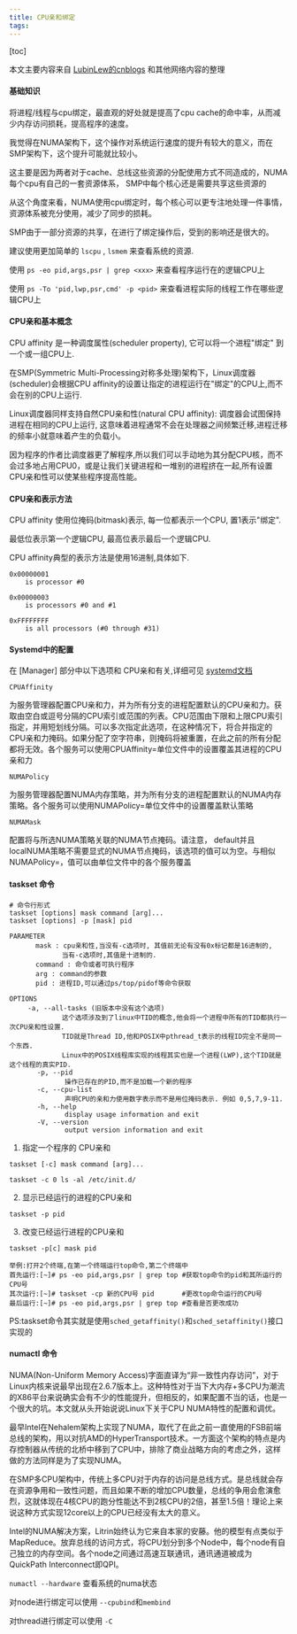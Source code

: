 ```yaml
---
title: CPU亲和绑定
tags: 
---
```


[toc]

本文主要内容来自 [LubinLew的cnblogs](https://www.cnblogs.com/LubinLew/p/cpu_affinity.html) 和其他网络内容的整理

#### 基础知识

将进程/线程与cpu绑定，最直观的好处就是提高了cpu cache的命中率，从而减少内存访问损耗，提高程序的速度。

我觉得在NUMA架构下，这个操作对系统运行速度的提升有较大的意义，而在SMP架构下，这个提升可能就比较小。

这主要是因为两者对于cache、总线这些资源的分配使用方式不同造成的，NUMA每个cpu有自己的一套资源体系， SMP中每个核心还是需要共享这些资源的

从这个角度来看，NUMA使用cpu绑定时，每个核心可以更专注地处理一件事情，资源体系被充分使用，减少了同步的损耗。

SMP由于一部分资源的共享，在进行了绑定操作后，受到的影响还是很大的。

建议使用更加简单的 `lscpu` , `lsmem` 来查看系统的资源.

使用 `ps -eo pid,args,psr | grep <xxx>` 来查看程序运行在的逻辑CPU上

使用 `ps -To 'pid,lwp,psr,cmd' -p <pid>` 来查看进程实际的线程工作在哪些逻辑CPU上

#### CPU亲和基本概念

CPU affinity 是一种调度属性(scheduler property), 它可以将一个进程"绑定" 到一个或一组CPU上.

在SMP(Symmetric Multi-Processing对称多处理)架构下，Linux调度器(scheduler)会根据CPU affinity的设置让指定的进程运行在"绑定"的CPU上,而不会在别的CPU上运行. 

Linux调度器同样支持自然CPU亲和性(natural CPU affinity): 调度器会试图保持进程在相同的CPU上运行, 这意味着进程通常不会在处理器之间频繁迁移,进程迁移的频率小就意味着产生的负载小。

因为程序的作者比调度器更了解程序,所以我们可以手动地为其分配CPU核，而不会过多地占用CPU0，或是让我们关键进程和一堆别的进程挤在一起,所有设置CPU亲和性可以使某些程序提高性能。

#### CPU亲和表示方法

CPU affinity 使用位掩码(bitmask)表示, 每一位都表示一个CPU, 置1表示"绑定".

最低位表示第一个逻辑CPU, 最高位表示最后一个逻辑CPU.

CPU affinity典型的表示方法是使用16进制,具体如下.

```
0x00000001
    is processor #0

0x00000003
    is processors #0 and #1

0xFFFFFFFF
    is all processors (#0 through #31)
```

#### Systemd中的配置

在 \[Manager] 部分中以下选项和 CPU亲和有关,详细可见 [systemd文档](https://www.freedesktop.org/software/systemd/man/systemd-system.conf.html)

`CPUAffinity`

为服务管理器配置CPU亲和力，并为所有分支的进程配置默认的CPU亲和力。获取由空白或逗号分隔的CPU索引或范围的列表。CPU范围由下限和上限CPU索引指定，并用短划线分隔。可以多次指定此选项，在这种情况下，将合并指定的CPU亲和力掩码。如果分配了空字符串，则掩码将被重置，在此之前的所有分配都将无效。各个服务可以使用CPUAffinity=单位文件中的设置覆盖其进程的CPU亲和力

`NUMAPolicy`

为服务管理器配置NUMA内存策略，并为所有分支的进程配置默认的NUMA内存策略。各个服务可以使用NUMAPolicy=单位文件中的设置覆盖默认策略

`NUMAMask`

配置将与所选NUMA策略关联的NUMA节点掩码。请注意， default并且localNUMA策略不需要显式的NUMA节点掩码，该选项的值可以为空。与相似NUMAPolicy=，值可以由单位文件中的各个服务覆盖

#### taskset 命令

```
# 命令行形式
taskset [options] mask command [arg]...
taskset [options] -p [mask] pid

PARAMETER
　　　　mask : cpu亲和性,当没有-c选项时, 其值前无论有没有0x标记都是16进制的,
　　　　　　　　当有-c选项时,其值是十进制的.
　　　　command : 命令或者可执行程序
　　　　arg : command的参数
　　　　pid : 进程ID,可以通过ps/top/pidof等命令获取
	
OPTIONS
　	-a, --all-tasks (旧版本中没有这个选项)
　　　　　　　　这个选项涉及到了linux中TID的概念,他会将一个进程中所有的TID都执行一次CPU亲和性设置.
　　　　　　　　TID就是Thread ID,他和POSIX中pthread_t表示的线程ID完全不是同一个东西.
　　　　　　　　Linux中的POSIX线程库实现的线程其实也是一个进程(LWP),这个TID就是这个线程的真实PID.
       -p, --pid
              操作已存在的PID,而不是加载一个新的程序
       -c, --cpu-list
              声明CPU的亲和力使用数字表示而不是用位掩码表示. 例如 0,5,7,9-11.
       -h, --help
              display usage information and exit
       -V, --version
              output version information and exit
```

1. 指定一个程序的 CPU亲和

`taskset [-c] mask command [arg]...`

`taskset -c 0 ls -al /etc/init.d/`

2. 显示已经运行的进程的CPU亲和

`taskset -p pid`

3. 改变已经运行进程的CPU亲和

```
taskset -p[c] mask pid

举例:打开2个终端,在第一个终端运行top命令,第二个终端中
首先运行:[~]# ps -eo pid,args,psr | grep top #获取top命令的pid和其所运行的CPU号
其次运行:[~]# taskset -cp 新的CPU号 pid       #更改top命令运行的CPU号
最后运行:[~]# ps -eo pid,args,psr | grep top #查看是否更改成功
```

PS:taskset命令其实就是使用`sched_getaffinity()`和`sched_setaffinity()`接口实现的

#### numactl 命令

NUMA(Non-Uniform Memory Access)字面直译为“非一致性内存访问”，对于Linux内核来说最早出现在2.6.7版本上。这种特性对于当下大内存+多CPU为潮流的X86平台来说确实会有不少的性能提升，但相反的，如果配置不当的话，也是一个很大的坑。本文就从头开始说说Linux下关于CPU NUMA特性的配置和调优。

最早Intel在Nehalem架构上实现了NUMA，取代了在此之前一直使用的FSB前端总线的架构，用以对抗AMD的HyperTransport技术。一方面这个架构的特点是内存控制器从传统的北桥中移到了CPU中，排除了商业战略方向的考虑之外，这样做的方法同样是为了实现NUMA。

在SMP多CPU架构中，传统上多CPU对于内存的访问是总线方式。是总线就会存在资源争用和一致性问题，而且如果不断的增加CPU数量，总线的争用会愈演愈烈，这就体现在4核CPU的跑分性能达不到2核CPU的2倍，甚至1.5倍！理论上来说这种方式实现12core以上的CPU已经没有太大的意义。

Intel的NUMA解决方案，Litrin始终认为它来自本家的安藤。他的模型有点类似于MapReduce。放弃总线的访问方式，将CPU划分到多个Node中，每个node有自己独立的内存空间。各个node之间通过高速互联通讯，通讯通道被成为QuickPath Interconnect即QPI。

`numactl --hardware` 查看系统的numa状态 

对node进行绑定可以使用 `--cpubind`和`membind`

对thread进行绑定可以使用 `-C`